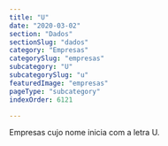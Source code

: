 ```yaml
---
title: "U"
date: "2020-03-02"
section: "Dados"
sectionSlug: "dados"
category: "Empresas"
categorySlug: "empresas"
subcategory: "U"
subcategorySlug: "u"
featuredImage: "empresas"
pageType: "subcategory"
indexOrder: 6121

---
```


Empresas cujo nome inicia com a letra U.